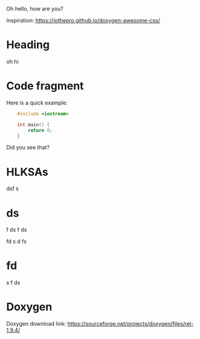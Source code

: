Oh hello, how are you?

Inspiration: https://jothepro.github.io/doxygen-awesome-css/

# Heading
oh hi

# Code fragment

Here is a quick example:

```cpp
    #include <iostream>

    int main() {
        return 0;
    }
```

Did you see that?

# HLKSAs


dsf
s

# ds
f
ds
f
ds

fd
s
d
fs

# fd
s
f
ds

# Doxygen

Doxygen download link: https://sourceforge.net/projects/doxygen/files/rel-1.9.4/